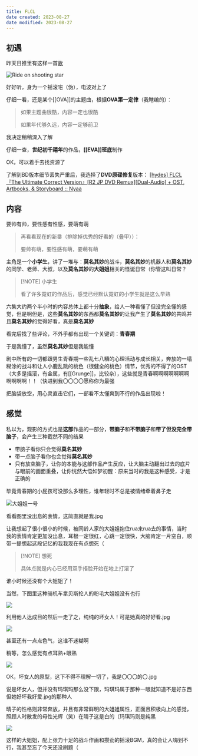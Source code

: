 ```yaml
---
title: FLCL
date created: 2023-08-27
date modified: 2023-08-27
---
```


## 初遇

昨天日推里有这样一首[歌](https://music.163.com/song?id=26093351)

![Ride on shooting star](https://vercel-proxy.norah1to.com/proxy/raw.githubusercontent.com/NoraH1to/cdn/master/img/20230827143137.png)

好好听，身为一个摇滚宅（伪），电波对上了

仔细一看，还是某个[[OVA]]的主题曲，根据**OVA第一定律**（我瞎编的）：

> 如果主题曲很酷，内容一定也很酷
> 
> 如果年代够久远，内容一定够前卫

我决定稍稍深入了解

仔细一查，**世纪初千禧年**的作品，**[[EVA]]班底**制作

OK，可以着手去找资源了

了解到BD版本细节丢失严重后，我选择了**DVD原碟修复**版本： [[hydes] FLCL『The Ultimate Correct Version』[R2 JP DVD Remux][Dual-Audio] + OST, Artbooks, & Storyboard :: Nyaa](https://nyaa.si/view/1328814)

## 内容

要帅有帅，要性感有性感，要萌有萌

> 再看看现在的新番（排除掉优秀的好看的（叠甲））：
> 
> 要帅有萌，要性感有萌，要萌有萌

主角是一个**小学生**，讲了一堆与：**莫名其妙**的战斗，**莫名其妙**的机器人和**莫名其妙**的同学、老师、大叔，以及**莫名其妙**的**大姐姐**相关的怪诞日常（你管这叫日常？

> [!NOTE] 小学生
> 
> 看了许多霓虹的作品后，感觉已经默认霓虹的小学生就是这么早熟

六集大约两个半小时的内容总体上都十分**抽象**，给人一种看懂了但没完全懂的感觉，但是啊但是，这些**莫名其妙**的东西都**莫名其妙**的让我产生了**莫名其妙**的共鸣并且**莫名其妙**的觉得好看，真是**莫名其妙**

看完后找了些评论，不外乎都有出现一个关键词：**青春期**

于是我懂了，虽然**莫名其妙**但是我能懂

剧中所有的一切都跟男生青春期一些乱七八糟的心理活动与成长相关，奔放的一塌糊涂的战斗和让人小鹿乱跳的桃色（很健全的桃色）情节，优秀的不得了的OST（大多是摇滚，有金属，有[[Grunge]]，比较杂），这些就是青春啊啊啊啊啊啊啊啊啊啊啊！！（快进到我〇〇〇〇愿称你为最强

把脑袋放空，用心灵直击它们，一部看不太懂爽到不行的作品出现啦！
## 感觉

私以为，观影的方式也是**这部**作品的一部分，**带脑子**和**不带脑子**和**带了但没完全带脑子**，会产生三种截然不同的结果

- 带脑子看你只会觉得**莫名其妙**
- 带一点脑子看你也会觉得**莫名其妙**
- 只有放空脑子，让你的本能与这部作品产生反应，让大脑主动翻出过去的底片与眼前的画面重叠，让你恍然大悟如梦初醒：原来当时的我是这种感受，才是正确的

毕竟青春期的小屁孩可没那么多理性，谁年轻时不总是被情绪牵着鼻子走

![大姐姐一号](https://vercel-proxy.norah1to.com/proxy/raw.githubusercontent.com/NoraH1to/cdn/master/img/20230827153125.png)

看看图里没出息的表情，这简直就是我.jpg

让我想起了很小很小的时候，被同龄人家的大姐姐抱住rua来rua去的事情，当时我的表情肯定更加没出息，耳根一定很红，心跳一定很快，大脑肯定一片空白，顺带一提想起这段记忆的我我现在有点想死（

> [!NOTE] 想死
> 
> 具体点就是内心已经用双手捂脸开始在地上打滚了

谁小时候还没有个大姐姐了！

当然，下图里这种骑机车拿贝斯抡人的粉毛大姐姐没有也行

![](https://vercel-proxy.norah1to.com/proxy/raw.githubusercontent.com/NoraH1to/cdn/master/img/20230827153947.png)

利用他人达成目的然后一走了之，纯纯的坏女人！可是她真的好好看.jpg

![](https://vercel-proxy.norah1to.com/proxy/raw.githubusercontent.com/NoraH1to/cdn/master/img/20230827155045.png)

甚至还有一点点色气，这谁不迷糊啊

稍等，怎么感觉有点耳熟+眼熟

![](https://vercel-proxy.norah1to.com/proxy/raw.githubusercontent.com/NoraH1to/cdn/master/img/20230827155947.png)

OK，坏女人的原型，这下不得不理解一切了，我是〇〇〇的〇.jpg

说是坏女人，但并没有玛琪玛那么没下限，玛琪玛属于那种一眼就知道不是好东西但她好坏我好爱.jpg的那种人

晴子的性格则非常奔放，并且有非常鲜明的大姐姐属性，正面且积极向上的感觉，照顾人时散发的母性光辉（笑）在晴子这是白的（玛琪玛则是纯黑

![](https://vercel-proxy.norah1to.com/proxy/raw.githubusercontent.com/NoraH1to/cdn/master/img/20230827162238.png)

这样的大姐姐，配上张力十足的战斗作画和攒劲的摇滚BGM，真的会让人嗨到不行，我甚至忘了今天还没刷题（

